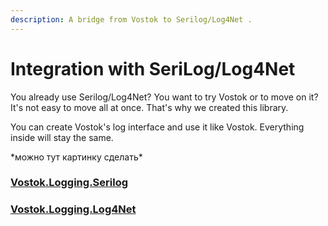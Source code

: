 ```yaml
---
description: A bridge from Vostok to Serilog/Log4Net .
---
```


# Integration with SeriLog/Log4Net

You already use Serilog/Log4Net? You want to try Vostok or to move on it?  
It's not easy to move all at once. That's why we created this library.

You can create Vostok's log interface and use it like Vostok. Everything inside will stay the same.

\*можно тут картинку сделать\*

### [Vostok.Logging.Serilog](vostok.logging.serilog.md)

### [Vostok.Logging.Log4Net](vostok.logging.log4net.md)



